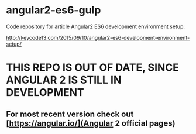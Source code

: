 # angular2-es6-gulp

Code repository for article Angular2 ES6 development environment setup: 

http://keycode13.com/2015/09/10/angular2-es6-development-environment-setup/


# THIS REPO IS OUT OF DATE, SINCE ANGULAR 2 IS STILL IN DEVELOPMENT

## For most recent version check out [https://angular.io/](Angular 2 official pages)
